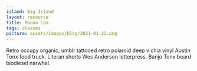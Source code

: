 ```yaml
---
island: Big Island
layout: resource
title: Mauna Loa
tags: classes
picture: assets/images/blog/2021-01-22.png
---
```


Retro occupy organic, umblr tattooed retro polaroid deep v chia vinyl Austin Tonx food truck. Literan shorts Wes Anderson letterpress. Banjo Tonx beard biodiesel narwhal.
